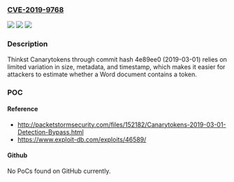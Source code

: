 ### [CVE-2019-9768](https://cve.mitre.org/cgi-bin/cvename.cgi?name=CVE-2019-9768)
![](https://img.shields.io/static/v1?label=Product&message=n%2Fa&color=blue)
![](https://img.shields.io/static/v1?label=Version&message=n%2Fa&color=blue)
![](https://img.shields.io/static/v1?label=Vulnerability&message=n%2Fa&color=brighgreen)

### Description

Thinkst Canarytokens through commit hash 4e89ee0 (2019-03-01) relies on limited variation in size, metadata, and timestamp, which makes it easier for attackers to estimate whether a Word document contains a token.

### POC

#### Reference
- http://packetstormsecurity.com/files/152182/Canarytokens-2019-03-01-Detection-Bypass.html
- https://www.exploit-db.com/exploits/46589/

#### Github
No PoCs found on GitHub currently.

